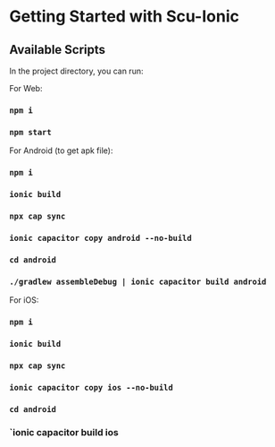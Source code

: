 # Getting Started with Scu-Ionic

## Available Scripts

In the project directory, you can run:

For Web:

### `npm i`
### `npm start`


For Android (to get apk file):

### `npm i`
### `ionic build`
### `npx cap sync`
### `ionic capacitor copy android --no-build`
### `cd android`
### `./gradlew assembleDebug | ionic capacitor build android`


For iOS:

### `npm i`
### `ionic build`
### `npx cap sync`
### `ionic capacitor copy ios --no-build`
### `cd android`
### `ionic capacitor build ios
